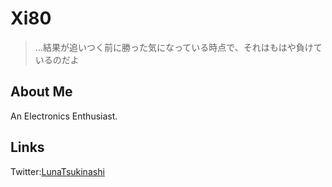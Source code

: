 # Xi80

> …結果が追いつく前に勝った気になっている時点で、それはもはや負けているのだよ



## About Me

An Electronics Enthusiast.

## Links

Twitter:[LunaTsukinashi](https://twitter.com/LunaTsukinashi)
